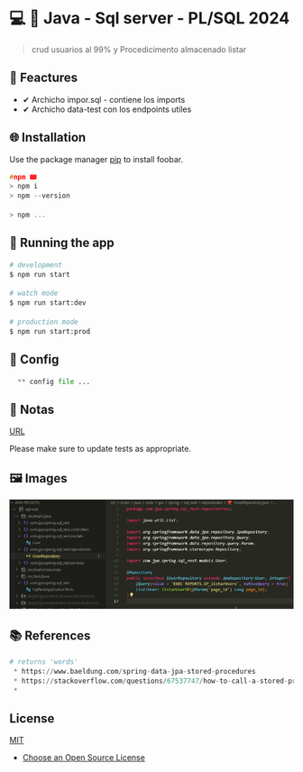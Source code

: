 

# 💻 💎 Java - Sql server - PL/SQL 2024

> crud usuarios al 99% y Procedicimento almacenado listar 

## 📌 Feactures

 * ✔ Archicho impor.sql - contiene los imports
 * ✔ Archicho data-test con los endpoints utiles 

## 🌐 Installation

Use the package manager [pip](https://pip.pypa.io/en/stable/) to install foobar.

```c
#npm 📟
> npm i
> npm --version

> npm ...
```

## 🔰 Running the app

```bash
# development
$ npm run start

# watch mode
$ npm run start:dev

# production mode
$ npm run start:prod
```

## 📐 Config
```python
  ** config file ...
```

## 📝 Notas

[URL](http://localhost:9000/api/users/listar)

Please make sure to update tests as appropriate.

## 🖼 Images
  <img src=main.jpg alt="Main"/>

## 📚 References

```python
# returns 'words'
 * https://www.baeldung.com/spring-data-jpa-stored-procedures
 * https://stackoverflow.com/questions/67537747/how-to-call-a-stored-procedure-in-spring-boot
 * 

```

## License

[MIT](https://choosealicense.com/licenses/mit/)

* [Choose an Open Source License](https://choosealicense.com)